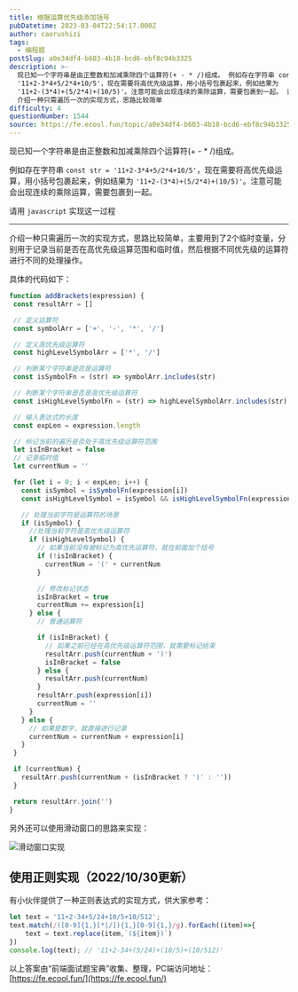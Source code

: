 ```yaml
---
title: 根据运算优先级添加括号
pubDatetime: 2023-03-04T22:54:17.000Z
author: caorushizi
tags:
  - 编程题
postSlug: a0e34df4-b603-4b18-bcd6-ebf8c94b3325
description: >-
  现已知一个字符串是由正整数和加减乘除四个运算符(+ - * /)组成。 例如存在字符串 const str =
  '11+2-3*4+5/2*4+10/5'，现在需要将高优先级运算，用小括号包裹起来，例如结果为
  '11+2-(3*4)+(5/2*4)+(10/5)'。注意可能会出现连续的乘除运算，需要包裹到一起。 请用 javascript 实现这一过程
  介绍一种只需遍历一次的实现方式，思路比较简单
difficulty: 4
questionNumber: 1544
source: https://fe.ecool.fun/topic/a0e34df4-b603-4b18-bcd6-ebf8c94b3325
---
```


现已知一个字符串是由正整数和加减乘除四个运算符(+ - * /)组成。

例如存在字符串 `const str = '11+2-3*4+5/2*4+10/5'`，现在需要将高优先级运算，用小括号包裹起来，例如结果为 `'11+2-(3*4)+(5/2*4)+(10/5)'`。注意可能会出现连续的乘除运算，需要包裹到一起。

请用 `javascript` 实现这一过程

---

介绍一种只需遍历一次的实现方式，思路比较简单，主要用到了2个临时变量，分别用于记录当前是否在高优先级运算范围和临时值，然后根据不同优先级的运算符进行不同的处理操作。

具体的代码如下：

 ```js
 function addBrackets(expression) {
  const resultArr = []

  // 定义运算符
  const symbolArr = ['+', '-', '*', '/']

  // 定义高优先级运算符
  const highLevelSymbolArr = ['*', '/']

  // 判断某个字符串是否是运算符
  const isSymbolFn = (str) => symbolArr.includes(str)

  // 判断某个字符串是否是高优先级运算符
  const isHighLevelSymbolFn = (str) => highLevelSymbolArr.includes(str)

  // 输入表达式的长度
  const expLen = expression.length

  // 标记当前的遍历是否处于高优先级运算符范围
  let isInBracket = false
  // 记录临时值
  let currentNum = ''

  for (let i = 0; i < expLen; i++) {
    const isSymbol = isSymbolFn(expression[i])
    const isHighLevelSymbol = isSymbol && isHighLevelSymbolFn(expression[i])

    // 处理当前字符是运算符的场景
    if (isSymbol) {
      //处理当前字符是高优先级运算符
      if (isHighLevelSymbol) {
        // 如果当前没有被标记为高优先运算符，就在前面加个括号
        if (!isInBracket) {
          currentNum = '(' + currentNum
        }

        // 修改标记状态
        isInBracket = true
        currentNum += expression[i]
      } else {
        // 普通运算符

        if (isInBracket) {
          // 如果之前已经在高优先级运算符范围，就需要标记结束
          resultArr.push(currentNum + ')')
          isInBracket = false
        } else {
          resultArr.push(currentNum)
        }
        resultArr.push(expression[i])
        currentNum = ''
      }
    } else {
      // 如果是数字，就直接进行记录
      currentNum = currentNum + expression[i]
    }
  }

  if (currentNum) {
    resultArr.push(currentNum + (isInBracket ? ')' : ''))
  }

  return resultArr.join('')
}

 ```
 
 另外还可以使用滑动窗口的思路来实现：
 
 ![滑动窗口实现](https://pic.rmb.bdstatic.com/bjh/0531a9146d945741a3368bf59f197c0d.jpeg)
 
## 使用正则实现（2022/10/30更新）
 
有小伙伴提供了一种正则表达式的实现方式，供大家参考：

```js
let text = '11+2-34+5/24+10/5+10/512'; 
text.match(/([0-9]{1,}[*|/]){1,}[0-9]{1,}/g).forEach((item)=>{ 
	text = text.replace(item,`(${item})`) 
})
console.log(text); // '11+2-34+(5/24)+(10/5)+(10/512)'
```

以上答案由“前端面试题宝典”收集、整理，PC端访问地址： [https://fe.ecool.fun/](https://fe.ecool.fun/)
